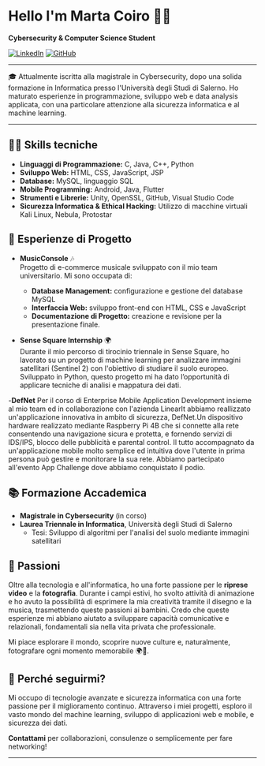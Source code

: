 # Hello I'm Marta Coiro 👩‍💻

**Cybersecurity & Computer Science Student**

[![LinkedIn](https://img.shields.io/badge/LinkedIn-0077B5?style=flat&logo=linkedin&logoColor=white)](https://www.linkedin.com/in/marta-coiro-650657227/)
[![GitHub](https://img.shields.io/badge/GitHub-100000?style=flat&logo=github&logoColor=white)](https://github.com/MartaCoiro)

---

🎓 Attualmente iscritta alla magistrale in Cybersecurity, dopo una solida formazione in Informatica presso l'Università degli Studi di Salerno. Ho maturato esperienze in programmazione, sviluppo web e data analysis applicata, con una particolare attenzione alla sicurezza informatica e al machine learning.

---

## 🧑‍💻 Skills tecniche

- **Linguaggi di Programmazione:** C, Java, C++, Python
- **Sviluppo Web:** HTML, CSS, JavaScript, JSP
- **Database:** MySQL, linguaggio SQL
- **Mobile Programming:** Android, Java, Flutter 
- **Strumenti e Librerie:** Unity, OpenSSL, GitHub, Visual Studio Code
- **Sicurezza Informatica & Ethical Hacking:** Utilizzo di macchine virtuali Kali Linux, Nebula, Protostar

## 🚀 Esperienze di Progetto

- **MusicConsole** 🎶  
  Progetto di e-commerce musicale sviluppato con il mio team universitario. Mi sono occupata di:
  - **Database Management:** configurazione e gestione del database MySQL
  - **Interfaccia Web:** sviluppo front-end con HTML, CSS e JavaScript
  - **Documentazione di Progetto:** creazione e revisione per la presentazione finale.

  >

- **Sense Square Internship** 🌍  
  Durante il mio percorso di tirocinio triennale in Sense Square, ho lavorato su un progetto di machine learning per analizzare immagini satellitari (Sentinel 2) con l'obiettivo di studiare il suolo europeo. Sviluppato in Python, questo progetto mi ha dato l’opportunità di applicare tecniche di analisi e mappatura dei dati.

-**DefNet**
Per il corso di Enterprise Mobile Application Development insieme al mio team ed in collaborazione con l'azienda LinearIt abbiamo reallizzato un'applicazione innovativa in ambito di sicurezza, DefNet.Un dispositivo hardware realizzato mediante Raspberry Pi 4B che si connette alla rete consentendo una navigazione sicura e protetta, e fornendo servizi di IDS/IPS, blocco delle pubblicità e parental control. Il tutto accompagnato da un'applicazione mobile molto semplice ed intuitiva dove l'utente in prima persona può gestire e monitorare la sua rete.
Abbiamo partecipato all'evento App Challenge dove abbiamo conquistato il podio.

## 📚 Formazione Accademica

- **Magistrale in Cybersecurity** (in corso)
- **Laurea Triennale in Informatica**, Università degli Studi di Salerno
  - Tesi: Sviluppo di algoritmi per l'analisi del suolo mediante immagini satellitari

## 🎨 Passioni

Oltre alla tecnologia e all'informatica, ho una forte passione per le **riprese video** e la **fotografia**. Durante i campi estivi, ho svolto attività di animazione e ho avuto la possibilità di esprimere la mia creatività tramite il disegno e la musica, trasmettendo queste passioni ai bambini. Credo che queste esperienze mi abbiano aiutato a sviluppare capacità comunicative e relazionali, fondamentali sia nella vita privata che professionale. 

Mi piace esplorare il mondo, scoprire nuove culture e, naturalmente, fotografare ogni momento memorabile 🌍📸.

## 👀 Perché seguirmi?

Mi occupo di tecnologie avanzate e sicurezza informatica con una forte passione per il miglioramento continuo. Attraverso i miei progetti, esploro il vasto mondo del machine learning, sviluppo di applicazioni web e mobile, e sicurezza dei dati.

**Contattami** per collaborazioni, consulenze o semplicemente per fare networking!

--- 
